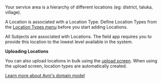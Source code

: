 Your service area is a hierarchy of different locations (eg: district, taluka, village).

A Location is associated with a Location Type. Define Location Types from the [Location Types menu](/#/admin/addressLevelType) before you start adding Locations.

All Subjects are associated with Locations. The field app requires you to provide this location to the lowest level available in the system.

**Uploading Locations**

You can also upload locations in bulk using the [upload screen](/#/admin/upload). When using the upload screen, location types are automatically created.

[Learn more about Avni's domain model](https://avni.readme.io/docs/avnis-domain-model-of-field-based-work)
